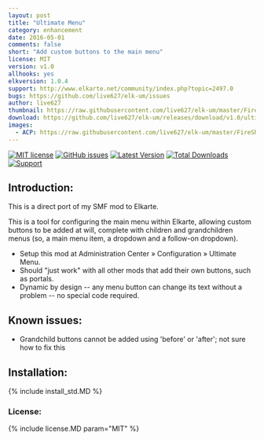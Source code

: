 ```yaml
---
layout: post
title: "Ultimate Menu"
category: enhancement
date: 2016-05-01
comments: false
short: "Add custom buttons to the main menu"
license: MIT
version: v1.0
allhooks: yes
elkversion: 1.0.4
support: http://www.elkarte.net/community/index.php?topic=2497.0
bugs: https://github.com/live627/elk-um/issues
author: live627
thumbnail: https://raw.githubusercontent.com/live627/elk-um/master/FireShot%20Screen%20Capture%20%23171%20-%20%27Add%20Button%27%20-%20localhost_Elkarte_index_php_action%3Dadmin%3Barea%3Dumen%3Bsa%3Daddbutton.png
download: https://github.com/live627/elk-um/releases/download/v1.0/ultimate_menu.zip
images:
  - ACP: https://raw.githubusercontent.com/live627/elk-um/master/FireShot%20Screen%20Capture%20%23171%20-%20%27Add%20Button%27%20-%20localhost_Elkarte_index_php_action%3Dadmin%3Barea%3Dumen%3Bsa%3Daddbutton.png
---
```


[![MIT license](http://img.shields.io/badge/license-MIT-009999.svg)](http://opensource.org/licenses/MIT)
[![GitHub issues](https://img.shields.io/github/issues/live627/elk-um.svg)](https://github.com/live627/elk-um/issues)
[![Latest Version](https://img.shields.io/github/release/live627/elk-um.svg)](https://github.com/live627/elk-um/releases)
[![Total Downloads](https://img.shields.io/github/downloads/live627/elk-um/total.svg)](https://github.com/live627/elk-um/releases)
[![Support](https://supporter.60devs.com/api/b/axlsj1o8o0amepfrr5eqlcjza)](https://supporter.60devs.com/give/axlsj1o8o0amepfrr5eqlcjza)

## Introduction:
This is a direct port of my SMF mod to Elkarte.

This is a tool for configuring the main menu within Elkarte, allowing custom buttons to be added at will, complete with children and grandchildren menus (so, a main menu item, a dropdown and a follow-on dropdown).
- Setup this mod at Administration Center » Configuration » Ultimate Menu.
- Should "just work" with all other mods that add their own buttons, such as portals.
- Dynamic by design -- any menu button can change its text without a problem -- no special code required.

## Known issues:
-  Grandchild buttons cannot be added using 'before'  or 'after'; not sure how to fix this

## Installation:
{% include install_std.MD %}

### License:
{% include license.MD param="MIT" %}
